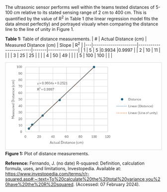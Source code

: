 The ultrasonic sensor performs well within the teams tested distances of 5-100 cm relative to its stated sensing range of 2 cm to 400 cm. This is quantified by the value of R<sup>2</sup> in Table 1 (the linear regression model fits the data almost perfectly) and portrayed visualy when comparing the distance line to the line of unity in Figure 1.

**Table 1:** Table of distance measurements.
| # | Actual Distance (cm) | Measured Distance (cm) | Slope | R<sup>2</sup> |
|---|----------------------|------------------------|-------|---------------|
| 1 | 5                    | 5                      |0.9934 |0.9997         |
| 2 | 10                   | 11                     |       |               |
| 3 | 25                   | 25                     |       |               |
| 4 | 50                   | 49                     |       |               |
| 5 | 100                  | 100                    |       |               |


![alt text](../Images/UltrasonicPlot.png)<br>
**Figure 1:** Plot of distance measurements.

**Reference:**
Fernando, J. (no date) R-squared: Definition, calculation formula, uses, and limitations, Investopedia. Available at: https://www.investopedia.com/terms/r/r-squared.asp#:~:text=To%20calculate%20the%20total%20variance,you%20have%20the%20R%2Dsquared. (Accessed: 07 February 2024). 